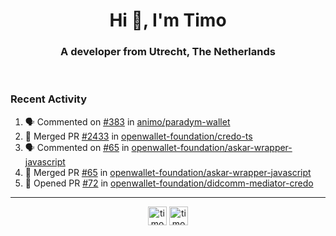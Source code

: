 <h1 align="center">Hi 👋, I'm Timo</h1>
<h3 align="center">A developer from Utrecht, The Netherlands</h3>
<br/>
<!-- https://github.com/rahuldkjain/github-profile-readme-generator --!>

<!--  <p align="left"><img src="https://github-readme-stats.vercel.app/api?username=timoglastra&show_icons=true&count_private=true&" alt="timoglastra" /></p> --!>

<!--
Github language stats
<p align="left"><img src="https://github-readme-stats.vercel.app/api/top-langs/?username=timoglastra&layout=compact" alt="timoglastra" /><p>
-->

<!-- Codestats language stats -->
<!-- <p align="left"><img src="https://codestats-readme.vercel.app/api/top-langs/?username=timoglastra&layout=compact&language_count=12" alt="timoglastra" /><p>    --!>
  
<h3>Recent Activity</h3>

<!--START_SECTION:activity-->
1. 🗣 Commented on [#383](https://github.com/animo/paradym-wallet/pull/383#issuecomment-3365212176) in [animo/paradym-wallet](https://github.com/animo/paradym-wallet)
2. 🎉 Merged PR [#2433](https://github.com/openwallet-foundation/credo-ts/pull/2433) in [openwallet-foundation/credo-ts](https://github.com/openwallet-foundation/credo-ts)
3. 🗣 Commented on [#65](https://github.com/openwallet-foundation/askar-wrapper-javascript/pull/65#issuecomment-3358115053) in [openwallet-foundation/askar-wrapper-javascript](https://github.com/openwallet-foundation/askar-wrapper-javascript)
4. 🎉 Merged PR [#65](https://github.com/openwallet-foundation/askar-wrapper-javascript/pull/65) in [openwallet-foundation/askar-wrapper-javascript](https://github.com/openwallet-foundation/askar-wrapper-javascript)
5. 💪 Opened PR [#72](https://github.com/openwallet-foundation/didcomm-mediator-credo/pull/72) in [openwallet-foundation/didcomm-mediator-credo](https://github.com/openwallet-foundation/didcomm-mediator-credo)
<!--END_SECTION:activity-->

---

<p align="center">
<a href="https://twitter.com/timoglastra" target="blank"><img align="center" src="https://cdn.jsdelivr.net/npm/simple-icons@3.0.1/icons/twitter.svg" alt="timoglastra" height="30" width="30" /></a>
<a href="https://linkedin.com/in/timoglastra" target="blank"><img align="center" src="https://cdn.jsdelivr.net/npm/simple-icons@3.0.1/icons/linkedin.svg" alt="timoglastra" height="30" width="30" /></a>
</p>



